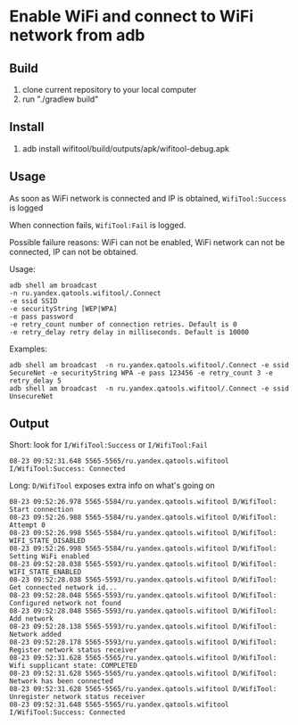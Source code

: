 # Enable WiFi and connect to WiFi network from adb

## Build
1. clone current repository to your local computer
2. run "./gradlew build"

## Install
1. adb install wifitool/build/outputs/apk/wifitool-debug.apk

## Usage
As soon as WiFi network is connected and IP is obtained, `WifiTool:Success` is logged

When connection fails, `WifiTool:Fail` is logged.

Possible failure reasons: WiFi can not be enabled, WiFi network can not be connected, IP can not be obtained.

Usage:

    adb shell am broadcast
    -n ru.yandex.qatools.wifitool/.Connect
    -e ssid SSID
    -e securityString [WEP|WPA]
    -e pass password
    -e retry_count number of connection retries. Default is 0
    -e retry_delay retry delay in milliseconds. Default is 10000
Examples:

    adb shell am broadcast  -n ru.yandex.qatools.wifitool/.Connect -e ssid SecureNet -e securityString WPA -e pass 123456 -e retry_count 3 -e retry_delay 5
    adb shell am broadcast  -n ru.yandex.qatools.wifitool/.Connect -e ssid UnsecureNet

## Output

Short: look for `I/WifiTool:Success` or `I/WifiTool:Fail`

    08-23 09:52:31.648 5565-5565/ru.yandex.qatools.wifitool I/WifiTool:Success: Connected

Long: `D/WifiTool` exposes extra info on what's going on

    08-23 09:52:26.978 5565-5584/ru.yandex.qatools.wifitool D/WifiTool: Start connection
    08-23 09:52:26.988 5565-5584/ru.yandex.qatools.wifitool D/WifiTool: Attempt 0
    08-23 09:52:26.998 5565-5584/ru.yandex.qatools.wifitool D/WifiTool: WIFI_STATE_DISABLED
    08-23 09:52:26.998 5565-5584/ru.yandex.qatools.wifitool D/WifiTool: Setting WiFi enabled
    08-23 09:52:28.038 5565-5593/ru.yandex.qatools.wifitool D/WifiTool: WIFI_STATE_ENABLED
    08-23 09:52:28.038 5565-5593/ru.yandex.qatools.wifitool D/WifiTool: Get connected network id...
    08-23 09:52:28.048 5565-5593/ru.yandex.qatools.wifitool D/WifiTool: Configured network not found
    08-23 09:52:28.048 5565-5593/ru.yandex.qatools.wifitool D/WifiTool: Add network
    08-23 09:52:28.138 5565-5593/ru.yandex.qatools.wifitool D/WifiTool: Network added
    08-23 09:52:28.178 5565-5593/ru.yandex.qatools.wifitool D/WifiTool: Register network status receiver
    08-23 09:52:31.628 5565-5565/ru.yandex.qatools.wifitool D/WifiTool: Wifi supplicant state: COMPLETED
    08-23 09:52:31.628 5565-5565/ru.yandex.qatools.wifitool D/WifiTool: Network has been connected
    08-23 09:52:31.628 5565-5565/ru.yandex.qatools.wifitool D/WifiTool: Unregister network status receiver
    08-23 09:52:31.648 5565-5565/ru.yandex.qatools.wifitool I/WifiTool:Success: Connected
